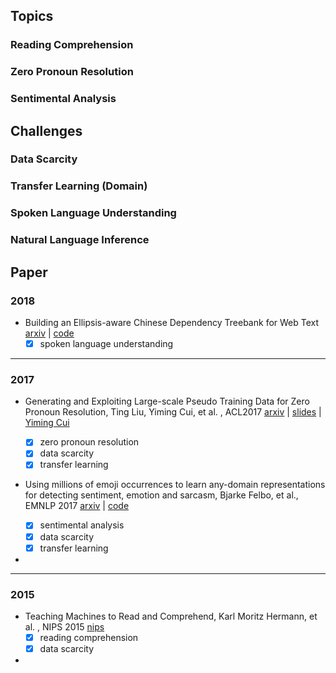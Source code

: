 ## Topics

### Reading Comprehension

### Zero Pronoun Resolution

### Sentimental Analysis



## Challenges

### Data Scarcity

### Transfer Learning (Domain)

### Spoken Language Understanding

### Natural Language Inference







## Paper

### 2018

+ Building an Ellipsis-aware Chinese Dependency Treebank for Web Text [arxiv](https://arxiv.org/abs/1801.06613) | [code](https://github.com/lancopku/Chinese-Dependency-Treebank-with-Ellipsis)
  - [x] spoken language understanding 

---

### 2017

+ Generating and Exploiting Large-scale Pseudo Training Data for Zero Pronoun Resolution, Ting Liu, Yiming Cui, et al. , ACL2017 [arxiv](https://arxiv.org/abs/1606.01603) | [slides](http://ymcui.github.io/pdf/ACL2017_ZP_slides.pdf) | [Yiming Cui](http://ymcui.github.io)
  - [x] zero pronoun resolution
  - [x] data scarcity
  - [x] transfer learning
+ Using millions of emoji occurrences to learn any-domain representations for detecting sentiment, emotion and sarcasm, Bjarke Felbo, et al., EMNLP 2017 [arxiv](https://arxiv.org/abs/1708.00524) | [code](https://github.com/bfelbo/DeepMoji)

  - [x] sentimental analysis
  - [x] data scarcity
  - [x] transfer learning
+ 

---

### 2015

+ Teaching Machines to Read and Comprehend, Karl Moritz Hermann, et al. , NIPS 2015 [nips](http://papers.nips.cc/paper/5945-teaching-machines-to-read-and-comprehend)
  - [x] reading comprehension
  - [x] data scarcity
+ 